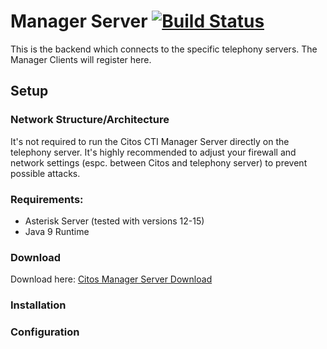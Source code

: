 # Manager Server [![Build Status](https://travis-ci.com/Citos-CTI/Manager-Client-Server.svg?branch=master)](https://travis-ci.com/Citos-CTI/Manager-Client-Server)

This is the backend which connects to the specific telephony servers. The Manager Clients will register here.

## Setup
### Network Structure/Architecture 
It's not required to run the Citos CTI Manager Server directly on the telephony server. It's highly recommended to adjust your firewall and network settings (espc. between Citos and telephony server) to prevent possible attacks.
### Requirements:
- Asterisk Server (tested with versions 12-15)
- Java 9 Runtime
### Download
Download here:
[Citos Manager Server Download](https://github.com/Citos-CTI/Manager-Server/releases/download/V1.0/Citos_Server.zip)
### Installation

### Configuration
